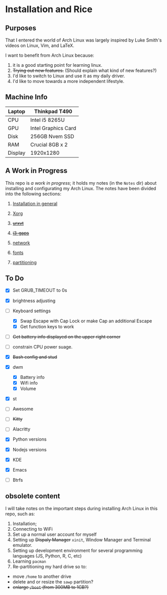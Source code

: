# Installation and Rice

## Purposes
That I entered the world of Arch Linux was largely inspired by Luke Smith's videos on
Linux, Vim, and LaTeX. 

I want to benefit from Arch Linux because:
1. it is a good starting point for learning linux.
2. ~~Trying out new features.~~ (Should explain what kind of new features?) 
3. I'd like to switch to Linux and use it as my daily driver.
4. I'd like to move towards a more independent lifestyle.

## Machine Info
|Laptop|Thinkpad T490|
|--|--|
|CPU|Intel i5 8265U|
|GPU|Intel Graphics Card|
|Disk|256GB Nvem SSD|
|RAM|Crucial 8GB x 2|
|Display|1920x1280|

## A Work in Progress
This repo is *a work in progress*; it holds my notes (in the `Notes` dir) about installing and configurating my Arch Linux. The notes have been divided into the following sections:
1. [Installation in general](https://github.com/Linerre/Arch/blob/master/Notes/00-installation.md)
2. [Xorg](https://github.com/Linerre/Arch/blob/master/Notes/01-xorg.md)
3. ~~[urxvt](https://github.com/Linerre/Arch/blob/master/Notes/02-urxvt.md)~~

4. ~~[i3-gaps](https://github.com/Linerre/Arch/blob/master/Notes/03-i3wm.md)~~
5. [network](https://github.com/Linerre/Arch/blob/master/Notes/04-network.md)
6. [fonts](https://github.com/Linerre/Arch/blob/master/Notes/05-fonts.md)
7. [partitioning](https://github.com/Linerre/Arch/blob/master/Notes/06-partitioning.md)

## To Do
- [x] Set GRUB_TIMEOUT to 0s
- [x] brightness adjusting
- [ ] Keyboard settings
  - [x] Swap Escape with Cap Lock or make Cap an additional Escape
  - [x] Get function keys to work
- [ ] ~~Get battery info displayed on the upper right corner~~
- [ ] constrain CPU power suage.
- [x] ~~Bash config and stud~~
- [x] dwm
  - [x] Battery info
  - [x] Wifi info
  - [x] Volume
- [x] st
- [ ] Awesome
- [ ] ~~Kitty~~
- [ ] Alacritty
- [x] Python versions
- [x] Nodejs versions
- [X] KDE
- [x] Emacs
- [ ] Btrfs


## obsolete content
I will take notes on the important steps during installing Arch Linux in this repo, such as:
1. Installation;
2. Connecting to WiFi
3. Set up a normal user account for myself
4. Setting up ~~Dispaly Manager~~ `xinit`, Window Manager and Terminal emulator.
5. Setting up development environment for several programming languages (JS, Python, R, C, etc)
6. Learning `pacman`
7. Re-partitioning my hard drive so to:
  - move `/home` to another drive
  - delete and or resize the `sawp` partition?
  - ~~enlarge `/boot` (from 300MB to 1GB?)~~


